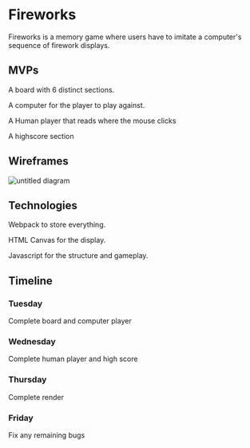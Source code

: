 # Fireworks

Fireworks is a memory game where users have to imitate a computer's sequence of firework displays.

## MVPs

A board with 6 distinct sections.

A computer for the player to play against.

A Human player that reads where the mouse clicks

A highscore section

## Wireframes

![untitled diagram](https://user-images.githubusercontent.com/40076454/44379142-742fe100-a4b9-11e8-8845-c77dde93d67d.jpg)


## Technologies

Webpack to store everything.

HTML Canvas for the display.

Javascript for the structure and gameplay.

## Timeline

### Tuesday

Complete board and computer player

### Wednesday

Complete human player and high score

### Thursday

Complete render

### Friday

Fix any remaining bugs
